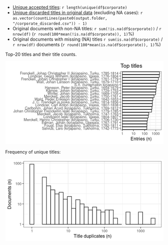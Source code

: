 -   [Unique accepted titles](output.tables/title_accepted.csv):
    `r length(unique(df$corporate)`
-   [Unique discarded titles in original
    data](output.tables/title_discarded.csv) (excluding NA cases):
    `r as.vector(countLines(paste0(output.folder, "/corporate_discarded.csv")) - 1)`
-   Original documents with non-NA titles: `r sum(!is.na(df$corporate))`
    / `r nrow(df)` (`r round(100*mean(!is.na(df$corporate)), 1)`%)
-   Original documents with missing (NA) titles
    `r sum(is.na(df$corporate)` / `r nrow(df)` documents
    (`r round(100*mean(is.na(df$corporate)), 1)`%)

Top-20 titles and their title counts.

![plot of chunk summarytitle](figure/summarytitle-9.png)

Frequency of unique titles:

![plot of chunk uniquetitles](figure/uniquetitles-9.png)
